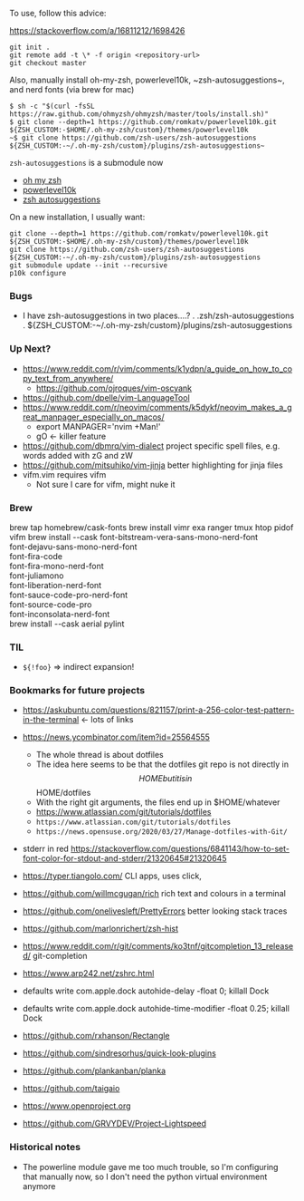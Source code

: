 To use, follow this advice:

https://stackoverflow.com/a/16811212/1698426

    git init .
    git remote add -t \* -f origin <repository-url>
    git checkout master

Also, manually install oh-my-zsh, powerlevel10k, ~zsh-autosuggestions~, and nerd fonts (via brew for mac)

    $ sh -c "$(curl -fsSL https://raw.github.com/ohmyzsh/ohmyzsh/master/tools/install.sh)"
    $ git clone --depth=1 https://github.com/romkatv/powerlevel10k.git ${ZSH_CUSTOM:-$HOME/.oh-my-zsh/custom}/themes/powerlevel10k
    ~$ git clone https://github.com/zsh-users/zsh-autosuggestions ${ZSH_CUSTOM:-~/.oh-my-zsh/custom}/plugins/zsh-autosuggestions~

`zsh-autosuggestions` is a submodule now

- [oh my zsh](https://github.com/ohmyzsh/ohmyzsh)
- [powerlevel10k](https://github.com/romkatv/powerlevel10k)
- [zsh autosuggestions](https://github.com/zsh-users/zsh-autosuggestions)

On a new installation, I usually want:

    git clone --depth=1 https://github.com/romkatv/powerlevel10k.git ${ZSH_CUSTOM:-$HOME/.oh-my-zsh/custom}/themes/powerlevel10k
    git clone https://github.com/zsh-users/zsh-autosuggestions ${ZSH_CUSTOM:-~/.oh-my-zsh/custom}/plugins/zsh-autosuggestions
    git submodule update --init --recursive
    p10k configure

### Bugs

- I have zsh-autosuggestions in two places....?
  . .zsh/zsh-autosuggestions
  . ${ZSH_CUSTOM:-~/.oh-my-zsh/custom}/plugins/zsh-autosuggestions


### Up Next?

- https://www.reddit.com/r/vim/comments/k1ydpn/a_guide_on_how_to_copy_text_from_anywhere/
    - https://github.com/ojroques/vim-oscyank
- https://github.com/dpelle/vim-LanguageTool
- https://www.reddit.com/r/neovim/comments/k5dykf/neovim_makes_a_great_manpager_especially_on_macos/
    - export MANPAGER='nvim +Man!'
    - gO <- killer feature
- https://github.com/dbmrq/vim-dialect
  project specific spell files, e.g. words added with zG and zW
- https://github.com/mitsuhiko/vim-jinja better highlighting for jinja files
- vifm.vim requires vifm
  - Not sure I care for vifm, might nuke it

### Brew

brew tap homebrew/cask-fonts
brew install vimr exa ranger tmux htop pidof vifm
brew install --cask font-bitstream-vera-sans-mono-nerd-font \
    font-dejavu-sans-mono-nerd-font \
    font-fira-code \
    font-fira-mono-nerd-font \
    font-juliamono \
    font-liberation-nerd-font \
    font-sauce-code-pro-nerd-font \
    font-source-code-pro \
    font-inconsolata-nerd-font \
brew install --cask aerial
pylint


### TIL

* `${!foo}` => indirect expansion!
 
### Bookmarks for future projects

- https://askubuntu.com/questions/821157/print-a-256-color-test-pattern-in-the-terminal <- lots of links
- https://news.ycombinator.com/item?id=25564555
    - The whole thread is about dotfiles
    - The idea here seems to be that the dotfiles git repo is not directly in $$HOME but it is in $$HOME/dotfiles
    - With the right git arguments, the files end up in $HOME/whatever
    - https://www.atlassian.com/git/tutorials/dotfiles
    - `https://www.atlassian.com/git/tutorials/dotfiles`
    - `https://news.opensuse.org/2020/03/27/Manage-dotfiles-with-Git/`
- stderr in red https://stackoverflow.com/questions/6841143/how-to-set-font-color-for-stdout-and-stderr/21320645#21320645
- https://typer.tiangolo.com/ CLI apps, uses click, 
- https://github.com/willmcgugan/rich rich text and colours in a terminal
- https://github.com/onelivesleft/PrettyErrors better looking stack traces
- https://github.com/marlonrichert/zsh-hist
- https://www.reddit.com/r/git/comments/ko3tnf/gitcompletion_13_released/ git-completion
- https://www.arp242.net/zshrc.html

- defaults write com.apple.dock autohide-delay -float 0; killall Dock
- defaults write com.apple.dock autohide-time-modifier -float 0.25; killall Dock
- https://github.com/rxhanson/Rectangle
- https://github.com/sindresorhus/quick-look-plugins

- https://github.com/plankanban/planka
- https://github.com/taigaio
- https://www.openproject.org

- https://github.com/GRVYDEV/Project-Lightspeed


### Historical notes

- The powerline module gave me too much trouble, so I'm configuring that manually now, so I don't need the python virtual environment anymore
